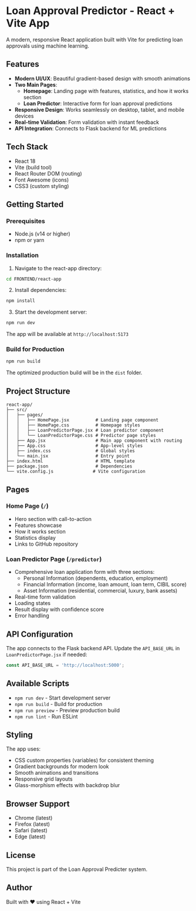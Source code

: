 # Loan Approval Predictor - React + Vite App

A modern, responsive React application built with Vite for predicting loan approvals using machine learning.

## Features

- **Modern UI/UX**: Beautiful gradient-based design with smooth animations
- **Two Main Pages**:
  - **Homepage**: Landing page with features, statistics, and how it works section
  - **Loan Predictor**: Interactive form for loan approval predictions
- **Responsive Design**: Works seamlessly on desktop, tablet, and mobile devices
- **Real-time Validation**: Form validation with instant feedback
- **API Integration**: Connects to Flask backend for ML predictions

## Tech Stack

- React 18
- Vite (build tool)
- React Router DOM (routing)
- Font Awesome (icons)
- CSS3 (custom styling)

## Getting Started

### Prerequisites

- Node.js (v14 or higher)
- npm or yarn

### Installation

1. Navigate to the react-app directory:
```bash
cd FRONTEND/react-app
```

2. Install dependencies:
```bash
npm install
```

3. Start the development server:
```bash
npm run dev
```

The app will be available at `http://localhost:5173`

### Build for Production

```bash
npm run build
```

The optimized production build will be in the `dist` folder.

## Project Structure

```
react-app/
├── src/
│   ├── pages/
│   │   ├── HomePage.jsx          # Landing page component
│   │   ├── HomePage.css          # Homepage styles
│   │   ├── LoanPredictorPage.jsx # Loan predictor component
│   │   └── LoanPredictorPage.css # Predictor page styles
│   ├── App.jsx                   # Main app component with routing
│   ├── App.css                   # App-level styles
│   ├── index.css                 # Global styles
│   └── main.jsx                  # Entry point
├── index.html                    # HTML template
├── package.json                  # Dependencies
└── vite.config.js               # Vite configuration
```

## Pages

### Home Page (`/`)
- Hero section with call-to-action
- Features showcase
- How it works section
- Statistics display
- Links to GitHub repository

### Loan Predictor Page (`/predictor`)
- Comprehensive loan application form with three sections:
  - Personal Information (dependents, education, employment)
  - Financial Information (income, loan amount, loan term, CIBIL score)
  - Asset Information (residential, commercial, luxury, bank assets)
- Real-time form validation
- Loading states
- Result display with confidence score
- Error handling

## API Configuration

The app connects to the Flask backend API. Update the `API_BASE_URL` in `LoanPredictorPage.jsx` if needed:

```javascript
const API_BASE_URL = 'http://localhost:5000';
```

## Available Scripts

- `npm run dev` - Start development server
- `npm run build` - Build for production
- `npm run preview` - Preview production build
- `npm run lint` - Run ESLint

## Styling

The app uses:
- CSS custom properties (variables) for consistent theming
- Gradient backgrounds for modern look
- Smooth animations and transitions
- Responsive grid layouts
- Glass-morphism effects with backdrop blur

## Browser Support

- Chrome (latest)
- Firefox (latest)
- Safari (latest)
- Edge (latest)

## License

This project is part of the Loan Approval Predicter system.

## Author

Built with ❤️ using React + Vite


